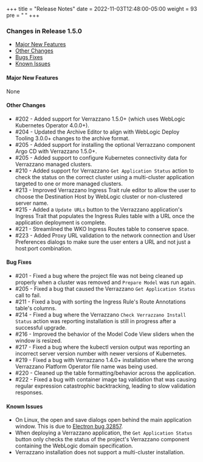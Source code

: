 +++
title = "Release Notes"
date = 2022-11-03T12:48:00-05:00
weight = 93
pre = "<b> </b>"
+++

### Changes in Release 1.5.0
- [Major New Features](#major-new-features)
- [Other Changes](#other-changes)
- [Bugs Fixes](#bug-fixes)
- [Known Issues](#known-issues)


#### Major New Features
None

#### Other Changes
- #202 - Added support for Verrazzano 1.5.0+ (which uses WebLogic Kubernetes Operator 4.0.0+).
- #204 - Updated the Archive Editor to align with WebLogic Deploy Tooling 3.0.0+ changes to the archive format.
- #205 - Added support for installing the optional Verrazzano component Argo CD with Verrazzano 1.5.0+.
- #205 - Added support to configure Kubernetes connectivity data for Verrazzano managed clusters.
- #210 - Added support for Verrazzano `Get Application Status` action to check the status on the correct cluster using a
  multi-cluster application targeted to one or more managed clusters.
- #213 - Improved Verrazzano Ingress Trait rule editor to allow the user to choose the Destination Host by WebLogic cluster or non-clustered server name.
- #215 - Added a `Update URLs` button to the Verrazzano application's Ingress Trait that populates the Ingress Rules table
  with a URL once the application deployment is complete.
- #221 - Streamlined the WKO Ingress Routes table to conserve space.
- #223 - Added Proxy URL validation to the network connection and User Preferences dialogs to make sure the user enters
  a URL and not just a host:port combination.

#### Bug Fixes
- #201 - Fixed a bug where the project file was not being cleaned up properly when a cluster was removed and `Prepare Model` was run again.
- #205 - Fixed a bug that caused the Verrazzano `Get Application Status` call to fail.
- #211 - Fixed a bug with sorting the Ingress Rule's Route Annotations table's columns.
- #214 - Fixed a bug where the Verrazzano `Check Verrazzano Install Status` action was reporting installation is still in progress after a successful upgrade.
- #216 - Improved the behavior of the Model Code View sliders when the window is resized.
- #217 - Fixed a bug where the kubectl version output was reporting an incorrect server version number with newer versions of Kubernetes.
- #219 - Fixed a bug with Verrazzano 1.4.0+ installation where the wrong Verrazzano Platform Operator file name was being used.
- #220 - Cleaned up the table formatting/behavior across the application.
- #222 - Fixed a bug with container image tag validation that was causing regular expression catastrophic backtracking, leading to slow validation responses.

#### Known Issues
- On Linux, the open and save dialogs open behind the main application window.  This is due to
  [Electron bug 32857](https://github.com/electron/electron/issues/32857).
- When deploying a Verrazzano application, the `Get Application Status` button only checks the status of the project's
  Verrazzano component containing the WebLogic domain specification.
- Verrazzano installation does not support a multi-cluster installation.
